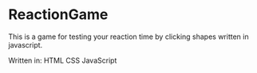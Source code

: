 # ReactionGame
This is a game for testing your reaction time by clicking shapes written in javascript.

Written in: HTML CSS JavaScript
